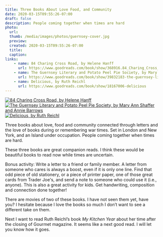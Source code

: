 ```yaml
---
title: Three Books About Love Food, and Community
date: 2020-03-15T09:55:26-07:00
draft: false
description: People coming together when times are hard
photo:
  url:
  thumb: /media/images/photos/guernsey-cover.jpg
  preview:
  created: 2020-03-15T09:55:26-07:00
  title:
  caption:
links:
    - name: 84 Charing Cross Road, by Helene Hanff
      url: https://www.goodreads.com/book/show/368916.84_Charing_Cross_Road
    - name: The Guernsey Literary and Potato Peel Pie Society, by Mary Ann Shaffer and Annie Barrows
      url: https://www.goodreads.com/book/show/39832183-the-guernsey-literary-and-potato-peel-pie-society
    - name: Delicious, by Ruth Reichl
      url: https://www.goodreads.com/book/show/18167006-delicious
---
```


<div class="flex">
    <a href="https://www.goodreads.com/book/show/368916.84_Charing_Cross_Road">
        <img src="/media/images/photos/84-charing-cross-cover.png"
            title="84 Charing Cross Road, by Helene Hanff">
    </a>
    <a href="https://www.goodreads.com/book/show/39832183-the-guernsey-literary-and-potato-peel-pie-society"
        class="md:mx-4">
        <img src="/media/images/photos/guernsey-cover.jpg"
            title="The Guernsey Literary and Potato Peel Pie Society, by Mary Ann Shaffer and Annie Barrows">
    </a>
    <a href="https://www.goodreads.com/book/show/18167006-delicious">
        <img src="/media/images/photos/delicious-cover.png"
            title="Delicious, by Ruth Reichl">
    </a>
</div>

Three books about love, food and community connected through letters and the love of books during or remembering war times. Set in London and New York, and an Island under occupation. People coming together when times are hard.

These three books are great companion reads. I think these would be beautiful books to read now while times are uncertain. 

Bonus activity: Write a letter to a friend or family member. A letter from someone who cares is always a boost, even if it is only one line. Find that odd piece of old stationery, or a piece of printer paper, one of those great cards from Trader Joe's, and send a note to someone who could use it (i.e., anyone). This is also a great activity for kids. Get handwriting, composition and connection done together! 

There are movies of two of these books. I have not seen them yet, have you? I hesitate because I love the books so much I don’t want to see a different take on them. 

Next I want to read Ruth Reichl’s book _My Kitchen Year_ about her time after the closing of Gourmet magazine. It seems like a next good read. I will let you know how it goes.
